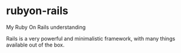 # rubyon-rails
My Ruby On Rails understanding

Rails is a very powerful and minimalistic framework, with many things available out of the box.
